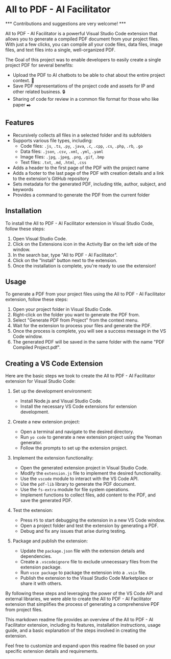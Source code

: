 # All to PDF - AI Facilitator

*** Contributions and suggestions are very welcome! ***

All to PDF - AI Facilitator is a powerful Visual Studio Code extension that allows you to generate a compiled PDF document from your project files. With just a few clicks, you can compile all your code files, data files, image files, and text files into a single, well-organized PDF.

The Goal of this project was to enable developers to easily create a single project PDF for several benefits:

- Upload the PDF to AI chatbots to be able to chat about the entire project context. 🤖
- Save PDF representations of the project code and assets for IP and other related business. 🔒
- Sharing of code for review in a common file format for those who like paper ✒️

## Features

- Recursively collects all files in a selected folder and its subfolders
- Supports various file types, including:
  - Code files: `.js`, `.ts`, `.py`, `.java`, `.c`, `.cpp`, `.cs`, `.php`, `.rb`, `.go`
  - Data files: `.json`, `.csv`, `.xml`, `.yml`, `.yaml`
  - Image files: `.jpg`, `.jpeg`, `.png`, `.gif`, `.bmp`
  - Text files: `.txt`, `.md`, `.html`, `.css`
- Adds a header to the first page of the PDF with the project name
- Adds a footer to the last page of the PDF with creation details and a link to the extension's GitHub repository
- Sets metadata for the generated PDF, including title, author, subject, and keywords
- Provides a command to generate the PDF from the current folder

## Installation

To install the All to PDF - AI Facilitator extension in Visual Studio Code, follow these steps:

1. Open Visual Studio Code.
2. Click on the Extensions icon in the Activity Bar on the left side of the window.
3. In the search bar, type "All to PDF - AI Facilitator".
4. Click on the "Install" button next to the extension.
5. Once the installation is complete, you're ready to use the extension!

## Usage

To generate a PDF from your project files using the All to PDF - AI Facilitator extension, follow these steps:

1. Open your project folder in Visual Studio Code.
2. Right-click on the folder you want to generate the PDF from.
3. Select "Generate PDF from Project" from the context menu.
4. Wait for the extension to process your files and generate the PDF.
5. Once the process is complete, you will see a success message in the VS Code window.
6. The generated PDF will be saved in the same folder with the name "PDF Compiled Project.pdf".

## Creating a VS Code Extension

Here are the basic steps we took to create the All to PDF - AI Facilitator extension for Visual Studio Code:

1. Set up the development environment:
   - Install Node.js and Visual Studio Code.
   - Install the necessary VS Code extensions for extension development.

2. Create a new extension project:
   - Open a terminal and navigate to the desired directory.
   - Run `yo code` to generate a new extension project using the Yeoman generator.
   - Follow the prompts to set up the extension project.

3. Implement the extension functionality:
   - Open the generated extension project in Visual Studio Code.
   - Modify the `extension.js` file to implement the desired functionality.
   - Use the `vscode` module to interact with the VS Code API.
   - Use the `pdf-lib` library to generate the PDF document.
   - Use the `fs-extra` module for file system operations.
   - Implement functions to collect files, add content to the PDF, and save the generated PDF.

4. Test the extension:
   - Press `F5` to start debugging the extension in a new VS Code window.
   - Open a project folder and test the extension by generating a PDF.
   - Debug and fix any issues that arise during testing.

5. Package and publish the extension:
   - Update the `package.json` file with the extension details and dependencies.
   - Create a `.vscodeignore` file to exclude unnecessary files from the extension package.
   - Run `vsce package` to package the extension into a `.vsix` file.
   - Publish the extension to the Visual Studio Code Marketplace or share it with others.

By following these steps and leveraging the power of the VS Code API and external libraries, we were able to create the All to PDF - AI Facilitator extension that simplifies the process of generating a comprehensive PDF from project files.

This markdown readme file provides an overview of the All to PDF - AI Facilitator extension, including its features, installation instructions, usage guide, and a basic explanation of the steps involved in creating the extension.


Feel free to customize and expand upon this readme file based on your specific extension details and requirements.